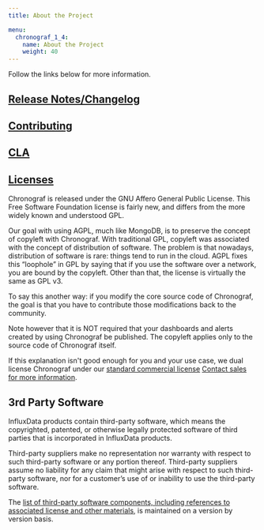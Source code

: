 ```yaml
---
title: About the Project

menu:
  chronograf_1_4:
    name: About the Project
    weight: 40
---
```


Follow the links below for more information.

## [Release Notes/Changelog](/chronograf/latest/about_the_project/release-notes-changelog/)
## [Contributing](https://github.com/influxdata/chronograf/blob/master/CONTRIBUTING.md)
## [CLA](https://www.influxdata.com/legal/cla/)
## [Licenses](https://github.com/influxdata/chronograf/blob/master/LICENSE)
Chronograf  is released under the GNU Affero General Public License. This Free Software Foundation license is fairly new,
and differs from the more widely known and understood GPL.

Our goal with using AGPL, much like MongoDB, is to preserve the concept of copyleft with Chronograf. 
With traditional GPL, copyleft was associated with the concept of distribution of software. 
The problem is that nowadays, distribution of software is rare: things tend to run in the cloud. AGPL fixes this “loophole”
in GPL by saying that if you use the software over a network, you are bound by the copyleft. Other than that, 
the license is virtually the same as GPL v3.

To say this another way: if you modify the core source code of Chronograf, the goal is that you have to contribute 
those modifications back to the community.

Note however that it is NOT required that your dashboards and alerts created by using Chronograf be published. 
The copyleft applies only to the source code of Chronograf itself. 

If this explanation isn't good enough for you and your use case, we dual license Chronograf under our 
[standard commercial license](https://www.influxdata.com/legal/slsa/) [Contact sales for more information](https://www.influxdata.com/contact-sales/).

## 3rd Party Software
InfluxData products contain third-party software, which means the copyrighted, patented, or otherwise legally protected
software of third parties that is incorporated in InfluxData products.

Third-party suppliers make no representation nor warranty with respect to such third-party software or any portion thereof. 
Third-party suppliers assume no liability for any claim that might arise with respect to such third-party software, 
nor for a customer’s use of or inability to use the third-party software. 

The [list of third-party software components, including references to associated license and other materials](https://github.com/influxdata/chronograf/blob/1.4.0.x/LICENSE_OF_DEPENDENCIES.md), 
is maintained on a version by version basis.
